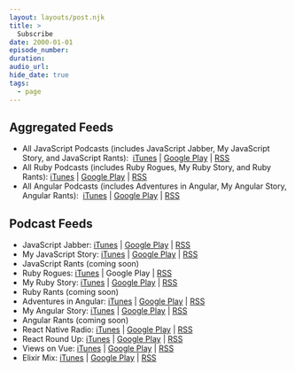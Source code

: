 ```yaml
---
layout: layouts/post.njk
title: >
  Subscribe
date: 2000-01-01
episode_number:
duration:
audio_url:
hide_date: true
tags:
  - page
---
```


## Aggregated Feeds

* All JavaScript Podcasts (includes JavaScript Jabber, My JavaScript Story, and JavaScript Rants):&nbsp; [iTunes](https://itunes.apple.com/us/podcast/all-javascript-podcasts-by-devchat-tv/id496893300?mt=2) | [Google Play](https://playmusic.app.goo.gl/?ibi=com.google.PlayMusic&isi=691797987&ius=googleplaymusic&apn=com.google.android.music&link=https%3A%2F%2Fplay.google.com%2Fmusic%2Fm%2FIytzq4vxrqmr6ed6tnxrfchvcoi) | [RSS](https://feeds.feedwrench.com/JavaScriptJabber.rss)
* All Ruby Podcasts (includes Ruby Rogues, My Ruby Story, and Ruby Rants): [iTunes](https://itunes.apple.com/us/podcast/all-ruby-podcasts-by-devchat-tv/id705335155?mt=2) | [Google Play](https://playmusic.app.goo.gl/?ibi=com.google.PlayMusic&isi=691797987&ius=googleplaymusic&apn=com.google.android.music&link=https%3A%2F%2Fplay.google.com%2Fmusic%2Fm%2FIdoonrhjc5dn32rhp3x5hebooum) | [RSS](https://feeds.feedwrench.com/RubyRogues.rss)
* All Angular Podcasts (includes Adventures in Angular, My Angular Story, Angular Rants):&nbsp; [iTunes](https://itunes.apple.com/us/podcast/all-angular-podcasts-by-devchat-tv/id907361052?mt=2) | [Google Play](https://playmusic.app.goo.gl/?ibi=com.google.PlayMusic&isi=691797987&ius=googleplaymusic&apn=com.google.android.music&link=https%3A%2F%2Fplay.google.com%2Fmusic%2Fm%2FIrpb373snk7e3wr2hxgtvzqmkr4) | [RSS](https://feeds.feedwrench.com/AdventuresInAngular.rss)

## Podcast Feeds

* JavaScript Jabber:&nbsp;[iTunes](https://itunes.apple.com/us/podcast/javascript-jabber/id1237401284?mt=2) | [Google Play](https://playmusic.app.goo.gl/?ibi=com.google.PlayMusic&isi=691797987&ius=googleplaymusic&apn=com.google.android.music&link=https%3A%2F%2Fplay.google.com%2Fmusic%2Fm%2FIk57s77t4ya3qplw4ljs4xbrque) | [RSS](https://feeds.feedwrench.com/js-jabber.rss)
* My JavaScript Story:&nbsp;[iTunes](https://itunes.apple.com/us/podcast/my-javascript-story/id1237399540?mt=2) | [Google Play](https://playmusic.app.goo.gl/?ibi=com.google.PlayMusic&isi=691797987&ius=googleplaymusic&apn=com.google.android.music&link=https%3A%2F%2Fplay.google.com%2Fmusic%2Fm%2FIshuf7ohx7rxovmtb6cqpinpkmu) | [RSS](https://feeds.feedwrench.com/my-js-story.rss)
* JavaScript Rants (coming soon)
* Ruby Rogues:&nbsp;[iTunes](https://itunes.apple.com/us/podcast/the-ruby-rogues/id1237406856?mt=2) | Google Play | [RSS](https://feeds.feedwrench.com/RubyRogues.rss)
* My Ruby&nbsp;Story:&nbsp;[iTunes](https://itunes.apple.com/us/podcast/my-ruby-story/id1237404328?mt=2) | [Google Play](https://playmusic.app.goo.gl/?ibi=com.google.PlayMusic&isi=691797987&ius=googleplaymusic&apn=com.google.android.music&link=https%3A%2F%2Fplay.google.com%2Fmusic%2Fm%2FIg5zkk2ohzikmfjfpi23tct3dmq) | [RSS](https://feeds.feedwrench.com/my-ruby-story.rss)
* Ruby Rants (coming soon)
* Adventures in Angular: [iTunes](https://itunes.apple.com/us/podcast/adventures-in-angular/id1238024888?mt=2) | [Google Play](https://playmusic.app.goo.gl/?ibi=com.google.PlayMusic&isi=691797987&ius=googleplaymusic&apn=com.google.android.music&link=https%3A%2F%2Fplay.google.com%2Fmusic%2Fm%2FItllkyvmp3b5fy2tv6nyd3zeo2e) | [RSS](https://feeds.feedwrench.com/AdventuresInAngular.rss)
* My Angular Story:&nbsp;[iTunes](https://itunes.apple.com/us/podcast/my-angular-story/id1237403767?mt=2) | [Google Play](https://playmusic.app.goo.gl/?ibi=com.google.PlayMusic&isi=691797987&ius=googleplaymusic&apn=com.google.android.music&link=https%3A%2F%2Fplay.google.com%2Fmusic%2Fm%2FInjblvpf3vdlvglgkifguva575u) | [RSS](https://feeds.feedwrench.com/my-angular-story.rss)
* Angular Rants (coming soon)
* React Native Radio:&nbsp;[iTunes](https://itunes.apple.com/us/podcast/react-native-radio/id1058647602?mt=2) | [Google Play](https://playmusic.app.goo.gl/?ibi=com.google.PlayMusic&isi=691797987&ius=googleplaymusic&apn=com.google.android.music&link=https://play.google.com/music/m/Idnehqis4g5b7hus2e6vbp26isq?t%3DReact_Native_Radio%26pcampaignid%3DMKT-na-all-co-pr-mu-pod-16) | [RSS](https://feeds.feedwrench.com/react-native-radio.rss)
* React Round Up:&nbsp;[iTunes](https://itunes.apple.com/us/podcast/react-round-up/id1364741140?mt=2) | [Google Play](https://playmusic.app.goo.gl/?ibi=com.google.PlayMusic&isi=691797987&ius=googleplaymusic&apn=com.google.android.music&link=https%3A%2F%2Fplay.google.com%2Fmusic%2Fm%2FIb2mmcjdi25ctqurvp4somic2ya) | [RSS](https://feeds.feedwrench.com/react-round-up.rss)
* Views on Vue:&nbsp;[iTunes](https://itunes.apple.com/us/podcast/react-native-radio/id1058647602?mt=2) | [Google Play](https://playmusic.app.goo.gl/?ibi=com.google.PlayMusic&isi=691797987&ius=googleplaymusic&apn=com.google.android.music&link=https%3A%2F%2Fplay.google.com%2Fmusic%2Fm%2FI7wrdqu6537bg4la5gkmkg72gj4) | [RSS](https://feeds.feedwrench.com/views-on-vue.rss)
* Elixir Mix:&nbsp;[iTunes](https://itunes.apple.com/us/podcast/react-round-up/id1364741140?mt=2) | [Google Play](https://playmusic.app.goo.gl/?ibi=com.google.PlayMusic&isi=691797987&ius=googleplaymusic&apn=com.google.android.music&link=https://play.google.com/music/m/Ibm5cfu6fr6okd2ugzgyt4adpq4?t%3DElixir_Mix%26pcampaignid%3DMKT-na-all-co-pr-mu-pod-16) | [RSS](https://feeds.feedwrench.com/elixirmix.rss)
